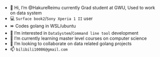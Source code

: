 - 👋 Hi, I’m @HakureReimu currently Grad student at GWU, Used to work on data system
- 💻 `Surface book2`/`Sony Xperia 1 II` user 
- ⏩ Codes golang in WSL/ubuntu
- 👀 I’m interested in `DataSystem`/`Command line tool` development
- 🌱 I’m currently learning master level courses on computer science
- 💞️ I’m looking to collaborate on data related golang projects
- 📫 `bilibili10086@gmail.com`

<!---
HakureReimu/HakureReimu is a ✨ special ✨ repository because its `README.md` (this file) appears on your GitHub profile.
You can click the Preview link to take a look at your changes.
--->

